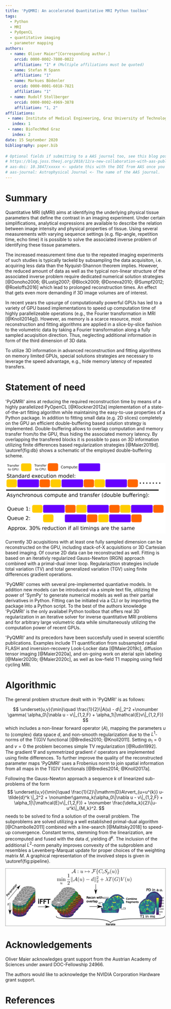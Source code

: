 ```yaml
---
title: 'PyQMRI: An accelerated Quantitative MRI Python toolbox'
tags:
  - Python
  - MRI
  - PyOpenCL
  - quantitative imaging
  - parameter mapping
authors:
  - name: Oliver Maier^[Corresponding author.]
    orcid: 0000-0002-7800-0022
    affiliation: "1" # (Multiple affiliations must be quoted)
  - name: Stefan M Spann
    affiliation: "1"
  - name: Markues Bödenler
    orcid: 0000-0001-6018-7821
    affiliation: "1"
  - name: Rudolf Stollberger
    orcid: 0000-0002-4969-3878
    affiliation: "1, 2"
affiliations:
 - name: Institute of Medical Engineering, Graz University of Technology, Graz, Austria
   index: 1
 - name: BioTechMed Graz
   index: 2
date: 15 September 2020
bibliography: paper.bib

# Optional fields if submitting to a AAS journal too, see this blog post:
# https://blog.joss.theoj.org/2018/12/a-new-collaboration-with-aas-publishing
# aas-doi: 10.3847/xxxxx <- update this with the DOI from AAS once you know it.
# aas-journal: Astrophysical Journal <- The name of the AAS journal.
---
```


# Summary

Quantitative MRI (qMRI) aims at identifying the underlying physical tissue parameters 
that define the contrast in an imaging experiment. Under certain simplifications,
analytical expressions are available to describe the relation between image
intensity and physical properties of tissue. Using several measurements with 
varying sequence settings (e.g. flip-angle, repetition time, echo time) it is possible to solve the associated inverse problem
of identifying these tissue parameters.

The increased measurement time due to the repeated imaging experiments of such studies is typically tackeld by 
subsampling the data acquisiton, i.e. acquiring less data than the Nyquist-Shannon theorem implies. However, the reduced amount of data as well 
as the typical non-linear structure of the associated inverse problem require dedicated numerical solution strategies [@Donoho2006; @Lustig2007; @Block2009; @Doneva2010; @Sumpf2012; @Roeloffs2016]
which lead to prolonged reconstruction times. An effect that gets even more demanding if 3D image volumes are of interest. 

In recent years the upsurge of computationally powerful GPUs has led to a variety of
GPU based implementations to speed up computation time of highly parallelizeable operations 
(e.g., the Fourier transformation in MRI [@Knoll2014g]). However, as memory is
a scarce resource, most reconstruction and fitting algorithms are applied in a slice-by-slice fashion to 
the volumetric data by taking a Fourier transformation along a fully sampled acuqisition direction.
Thus, neglecting additional information in form of the third dimension of 3D data.

To utilize 3D information in advanced reconstruction and fitting algorithms on memory limited GPUs, 
special solutions strategies are necessary to leverage the speed advantage, e.g., hide memory latency of repeated transfers.

# Statement of need 

'PyQMRI' aims at reducing the required reconstruction time by means of a
highly parallelized PyOpenCL [@Klockner2012a] implementation of a state-of-the-art fitting algorithm 
while maintaining the easy-to-use properties of a Python package.
In addition to fitting small data (e.g. 2D slices) completely on the GPU an efficient
double-buffering based solution strategy is implemented. Double-buffering 
allows to overlap computation and memory transfer from/to the GPU, thus
hiding the associated memory latency. By overlapping the transfered blocks
it is possible to pass on 3D information utilizing finite differences based
regularization strategies [@Maier2019d]. \autoref{fig:db} shows a schematic of the employed double-buffering scheme.

![Simple doublebuffering using two separate command queues and overlaping transfer/compute operations.\label{fig:db}](doublebuffering.png)

Currently 3D acuqisitions with at least one fully sampled dimension can
be reconstructed on the GPU, including stack-of-X acquisitions or 3D Cartesian
based imaging. Of course 2D data can be reconstructed as well. Fitting is based
on an iterativly regularized Gauss-Newton (IRGN) approach combined with 
a primal-dual inner loop. Regulariaztion strategies include total variation (TV)
and total generalized variation (TGV) using finite differences gradient operations.

'PyQMRI' comes with several pre-implemented quantiative models. In addition
new models can be introduced via a simple text file, utilizing the power
of 'SymPy' to generate numerical models as well as their partial derivatives in Python. Fitting can be initiated via a CLI or by importing the package
into a Python script. To the best of the authors knowledge 'PyQMRI'
is the only availabel Python toolbox that offers real 3D regularization 
in an iterative solver for inverse quantitative MRI problems
and for arbitrary large volumetric data while simultaneously utilizing the computation
power of recent GPUs.

'PyQMRI' and its precedors have been succesfully used in several scientific
publications. Examples include T1 quantification from subsampled radial FLASH 
and inversion-recovery Look-Locker data [@Maier2019c], diffusion tensor imaging [@Maier2020a], 
and on-going work on aterial spin labeling [@Maier2020b; @Maier2020c], as well as low-field T1 mapping using field cycling MRI. 

# Algorithmic
The general problem structure dealt with in 'PyQMRI' is as follows:

$$
\underset{u,v}{\min}\quad 
\frac{1}{2}\|A(u) - d\|_2^2 
+\nonumber \gamma( \alpha_0\|\nabla u - v\|_{1,2,F} + 
\alpha_1\|\mathcal{E}v\|_{1,2,F})
$$
which includes a non-linear forward operator ($A$), mapping the parameters $u$ to (complex) data space $d$, and non-smooth regularization due to 
the $L^1$-norms of the T(G)V functional [@Bredies2010; @Knoll2011]. Setting $\alpha_1=0$ and $v=0$ the problem
becomes simple TV regularization [@Rudin1992]. The gradient $\nabla$ and symmetrized gradient $\mathcal{E}$ operators are implemented using finite differences.
To further improve the quality of the reconstructed parameter maps 'PyQMRI' uses a Frobenius norm to join spatial
information from all maps in the T(G)V functionals [@Bredies2014; @Knoll2017a].

Following the Gauss-Newton approach a sequence $k$ of linearized sub-problems of the form
$$
\underset{u,v}{\min}\quad 
\frac{1}{2}\|\mathrm{D}A\rvert_{u=u^{k}} u-\tilde{d}^k
\|_2^2 + \nonumber\gamma_k(\alpha_0\|\nabla u - v\|_{1,2,F} + \alpha_1|\|\mathcal{E}v\|_{1,2,F}) +
\nonumber \frac{\delta_k}{2}\|u-u^k\|_{M_k}^2.
$$
needs to be solved to find a solution of the overall problem. The subproblems are solved utilizing a well established primal-dual algorithm [@Chambolle2011]
 combined with a line-search [@Malitsky2018] to speed-up convergence. Constant terms, stemming from the linearization, are precomputed and fused with the data $d$, yielding $\tilde{d}^k$.
The inclusion of the additional $L^2$-norm penalty improves convexity of the subproblem and resembles a Levenberg-Marquat update for proper choices of the weighting matrix $M$.
A graphical representation of the involved steps is given in \autoref{fig:pipeline}.

![Graphical representation of the employed regularized non-linear fitting procedure shown for an exemplary T1 quantification problem. $C_i$ describes complex coilsensitivity information, $\mathcal{F}$ amounts to the sampling process including the Fourier transforamtion, and $S_p$ equals the non-linear relationship between image intensity and the unknown physical quantities (T1 and Proton Density (PD)).\label{fig:pipeline}](pipeline.png)

# Acknowledgements

Oliver Maier acknowledges grant support from the Austrian Academy of Sciences under award DOC-Fellowship 24966.

The authors would like to acknowledge the NVIDIA Corporation Hardware grant support.

# References
